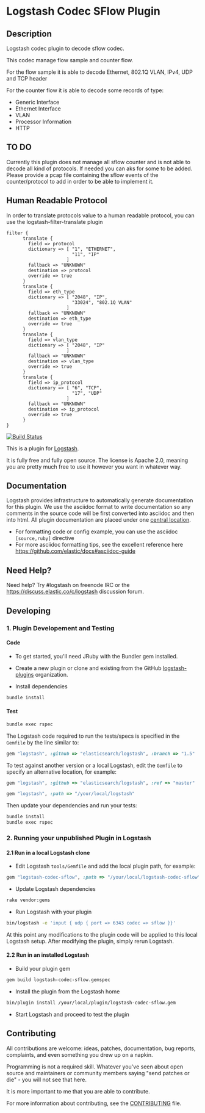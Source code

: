 # Logstash Codec SFlow Plugin
## Description
Logstash codec plugin to decode sflow codec.

This codec manage flow sample and counter flow.

For the flow sample it is able to decode Ethernet, 802.1Q VLAN, IPv4, UDP and TCP header

For the counter flow it is able to decode some records of type:

- Generic Interface
- Ethernet Interface
- VLAN
- Processor Information
- HTTP

## TO DO
Currently this plugin does not manage all sflow counter and is not able to decode
all kind of protocols.
If needed you can aks for some to be added.
Please provide a pcap file containing the sflow events of the counter/protocol
to add in order to be able to implement it.

## Human Readable Protocol
In order to translate protocols value to a human readable protocol, you can use the
logstash-filter-translate plugin
```
filter {
      translate {
        field => protocol
        dictionary => [ "1", "ETHERNET",
                        "11", "IP"
                      ]
        fallback => "UNKNOWN"
        destination => protocol
        override => true
      }
      translate {
        field => eth_type
        dictionary => [ "2048", "IP",
                        "33024", "802.1Q VLAN"
                      ]
        fallback => "UNKNOWN"
        destination => eth_type
        override => true
      }
      translate {
        field => vlan_type
        dictionary => [ "2048", "IP"
                      ]
        fallback => "UNKNOWN"
        destination => vlan_type
        override => true
      }
      translate {
        field => ip_protocol
        dictionary => [ "6", "TCP",
                        "17", "UDP"
                      ]
        fallback => "UNKNOWN"
        destination => ip_protocol
        override => true
      }
}
```

[![Build
Status](http://build-eu-00.elastic.co/view/LS%20Plugins/view/LS%20Codecs/job/logstash-plugin-codec-example-unit/badge/icon)](http://build-eu-00.elastic.co/view/LS%20Plugins/view/LS%20Codecs/job/logstash-plugin-codec-example-unit/)

This is a plugin for [Logstash](https://github.com/elastic/logstash).

It is fully free and fully open source. The license is Apache 2.0, meaning you are pretty much free to use it however you want in whatever way.

## Documentation

Logstash provides infrastructure to automatically generate documentation for this plugin. We use the asciidoc format to write documentation so any comments in the source code will be first converted into asciidoc and then into html. All plugin documentation are placed under one [central location](http://www.elastic.co/guide/en/logstash/current/).

- For formatting code or config example, you can use the asciidoc `[source,ruby]` directive
- For more asciidoc formatting tips, see the excellent reference here https://github.com/elastic/docs#asciidoc-guide

## Need Help?

Need help? Try #logstash on freenode IRC or the https://discuss.elastic.co/c/logstash discussion forum.

## Developing

### 1. Plugin Developement and Testing

#### Code
- To get started, you'll need JRuby with the Bundler gem installed.

- Create a new plugin or clone and existing from the GitHub [logstash-plugins](https://github.com/logstash-plugins) organization.

- Install dependencies
```sh
bundle install
```

#### Test

```sh
bundle exec rspec
```

The Logstash code required to run the tests/specs is specified in the `Gemfile` by the line similar to:
```ruby
gem "logstash", :github => "elasticsearch/logstash", :branch => "1.5"
```
To test against another version or a local Logstash, edit the `Gemfile` to specify an alternative location, for example:
```ruby
gem "logstash", :github => "elasticsearch/logstash", :ref => "master"
```
```ruby
gem "logstash", :path => "/your/local/logstash"
```

Then update your dependencies and run your tests:

```sh
bundle install
bundle exec rspec
```

### 2. Running your unpublished Plugin in Logstash

#### 2.1 Run in a local Logstash clone

- Edit Logstash `tools/Gemfile` and add the local plugin path, for example:
```ruby
gem "logstash-codec-sflow", :path => "/your/local/logstash-codec-sflow"
```
- Update Logstash dependencies
```sh
rake vendor:gems
```
- Run Logstash with your plugin
```sh
bin/logstash -e 'input { udp { port => 6343 codec => sflow }}'
```
At this point any modifications to the plugin code will be applied to this local Logstash setup. After modifying the plugin, simply rerun Logstash.

#### 2.2 Run in an installed Logstash

- Build your plugin gem
```sh
gem build logstash-codec-sflow.gemspec
```
- Install the plugin from the Logstash home
```sh
bin/plugin install /your/local/plugin/logstash-codec-sflow.gem
```
- Start Logstash and proceed to test the plugin

## Contributing

All contributions are welcome: ideas, patches, documentation, bug reports, complaints, and even something you drew up on a napkin.

Programming is not a required skill. Whatever you've seen about open source and maintainers or community members  saying "send patches or die" - you will not see that here.

It is more important to me that you are able to contribute.

For more information about contributing, see the [CONTRIBUTING](https://github.com/elastic/logstash/blob/master/CONTRIBUTING.md) file.